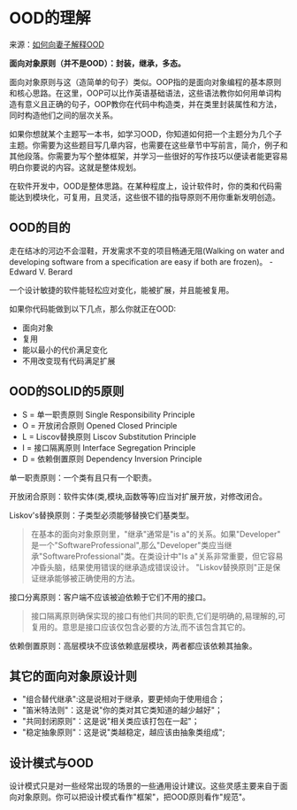 # OOD的理解

来源：[如何向妻子解释OOD](http://www.cnblogs.com/niyw/archive/2011/01/25/1940603.html)

**面向对象原则（并不是OOD）：封装，继承，多态。**

面向对象原则与这（造简单的句子）类似。OOP指的是面向对象编程的基本原则和核心思路。在这里，OOP可以比作英语基础语法，这些语法教你如何用单词构造有意义且正确的句子，OOP教你在代码中构造类，并在类里封装属性和方法，同时构造他们之间的层次关系。

如果你想就某个主题写一本书，如学习OOD，你知道如何把一个主题分为几个子主题。你需要为这些题目写几章内容，也需要在这些章节中写前言，简介，例子和其他段落。你需要为写个整体框架，并学习一些很好的写作技巧以便读者能更容易明白你要说的内容。这就是整体规划。

在软件开发中，OOD是整体思路。在某种程度上，设计软件时，你的类和代码需能达到模块化，可复用，且灵活，这些很不错的指导原则不用你重新发明创造。

## OOD的目的

走在结冰的河边不会湿鞋，开发需求不变的项目畅通无阻(Walking on water and developing software from a specification are easy if both are frozen)。 -Edward V. Berard

一个设计敏捷的软件能轻松应对变化，能被扩展，并且能被复用。

如果你代码能做到以下几点，那么你就正在OOD:

- 面向对象
- 复用
- 能以最小的代价满足变化
- 不用改变现有代码满足扩展

## OOD的SOLID的5原则

- S = 单一职责原则 Single Responsibility Principle
- O = 开放闭合原则 Opened Closed Principle 
- L = Liscov替换原则 Liscov Substitution Principle
- I = 接口隔离原则 Interface Segregation Principle
- D = 依赖倒置原则 Dependency Inversion Principle

单一职责原则：一个类有且只有一个职责。

开放闭合原则：软件实体(类,模块,函数等等)应当对扩展开放，对修改闭合。

Liskov's替换原则：子类型必须能够替换它们基类型。
>在基本的面向对象原则里，"继承"通常是"is a"的关系。如果"Developer" 是一个"SoftwareProfessional",那么"Developer"类应当继承"SoftwareProfessional"类。在类设计中"Is a"关系非常重要，但它容易冲昏头脑，结果使用错误的继承造成错误设计。
"Liskov替换原则"正是保证继承能够被正确使用的方法。

接口分离原则：客户端不应该被迫依赖于它们不用的接口。
>接口隔离原则确保实现的接口有他们共同的职责,它们是明确的,易理解的,可复用的。意思是接口应该仅包含必要的方法,而不该包含其它的。

依赖倒置原则：高层模块不应该依赖底层模块，两者都应该依赖其抽象。

## 其它的面向对象原设计则

- "组合替代继承":这是说相对于继承，要更倾向于使用组合；
- "笛米特法则"：这是说"你的类对其它类知道的越少越好"；
- "共同封闭原则"：这是说"相关类应该打包在一起"；
- "稳定抽象原则"：这是说"类越稳定，越应该由抽象类组成";

## 设计模式与OOD
设计模式只是对一些经常出现的场景的一些通用设计建议。这些灵感主要来自于面向对象原则。你可以把设计模式看作"框架"，把OOD原则看作"规范"。